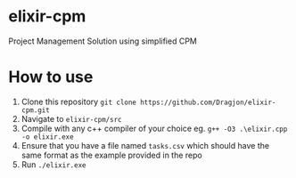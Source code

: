 # elixir-cpm
Project Management Solution using simplified CPM
# How to use
1) Clone this repository `git clone https://github.com/Dragjon/elixir-cpm.git`
2) Navigate to `elixir-cpm/src`
3) Compile with any c++ compiler of your choice eg. `g++ -O3 .\elixir.cpp -o elixir.exe`
4) Ensure that you have a file named `tasks.csv` which should have the same format as the example provided in the repo
5) Run `./elixir.exe`
